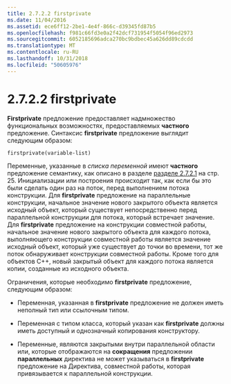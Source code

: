 ```yaml
---
title: 2.7.2.2 firstprivate
ms.date: 11/04/2016
ms.assetid: ece6ff12-2be1-4e4f-866c-d39345fd87b5
ms.openlocfilehash: f981c66fd3e0a2f42dcf731954f5054f96ed2973
ms.sourcegitcommit: 6052185696adca270bc9bdbec45a626dd89cdcdd
ms.translationtype: MT
ms.contentlocale: ru-RU
ms.lasthandoff: 10/31/2018
ms.locfileid: "50605976"
---
```

# <a name="2722-firstprivate"></a>2.7.2.2 firstprivate

**Firstprivate** предложение предоставляет надмножество функциональных возможностях, предоставляемых **частного** предложение. Синтаксис **firstprivate** предложение выглядит следующим образом:

```
firstprivate(variable-list)
```

Переменные, указанные в *списка переменной* имеют **частного** предложение семантику, как описано в разделе [разделе 2.7.2.1](../../parallel/openmp/2-7-2-1-private.md) на стр. 25. Инициализации или построения происходит так, как если бы это были сделать один раз на поток, перед выполнением потока конструкции. Для **firstprivate** предложение на параллельные конструкции, начальное значение нового закрытого объекта является исходный объект, который существует непосредственно перед параллельной конструкции для потока, который встречает значение. Для **firstprivate** предложение на конструкции совместной работы, начальное значение нового закрытого объекта для каждого потока, выполняющего конструкции совместной работы является значение исходный объект, который уже существует до точки во времени, тот же поток обнаруживает конструкции совместной работы. Кроме того для объектов C++, новый закрытый объект для каждого потока является копии, созданные из исходного объекта.

Ограничения, которые необходимо **firstprivate** предложение, следующим образом:

- Переменная, указанная в **firstprivate** предложение не должен иметь неполный тип или ссылочным типом.

- Переменная с типом класса, который указан как **firstprivate** должны иметь доступный и однозначный копирования конструктору.

- Переменные, являются закрытыми внутри параллельной области или, которые отображаются на **сокращения** предложении **параллельных** директива не может указываться в **firstprivate** предложение на Директива, совместной работы, которая привязывается к параллельной конструкции.